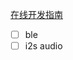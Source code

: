 [在线开发指南](https://doc.winnermicro.net/w800/zh_CN/2.1.0rc1/get_started/hlk_w806.html)

* [ ] ble
* [ ] i2s audio